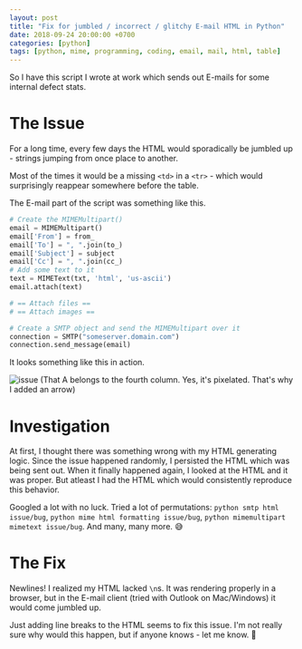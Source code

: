 ```yaml
---
layout: post
title: "Fix for jumbled / incorrect / glitchy E-mail HTML in Python"
date: 2018-09-24 20:00:00 +0700
categories: [python]
tags: [python, mime, programming, coding, email, mail, html, table]
---
```


So I have this script I wrote at work which sends out E-mails for some internal defect stats.

# The Issue

For a long time, every few days the HTML would sporadically be jumbled up - strings jumping from once place to another.

Most of the times it would be a missing `<td>` in a `<tr>` - which would surprisingly reappear somewhere before the table.

The E-mail part of the script was something like this.

```python
# Create the MIMEMultipart()
email = MIMEMultipart()
email['From'] = from_
email['To'] = ", ".join(to_)
email['Subject'] = subject
email['Cc'] = ", ".join(cc_)
# Add some text to it
text = MIMEText(txt, 'html', 'us-ascii')
email.attach(text)

# == Attach files ==
# == Attach images ==

# Create a SMTP object and send the MIMEMultipart over it
connection = SMTP("someserver.domain.com")
connection.send_message(email)
```

It looks something like this in action.

![issue](https://i.imgur.com/GfcUDFw.png)
(That A belongs to the fourth column. Yes, it's pixelated. That's why I added an arrow)

# Investigation

At first, I thought there was something wrong with my HTML generating logic. Since the issue happened randomly, I persisted the HTML which was being sent out. When it finally happened again, I looked at the HTML and it was proper.
But atleast I had the HTML which would consistently reproduce this behavior.

Googled a lot with no luck. Tried a lot of permutations: `python smtp html issue/bug`, `python mime html formatting issue/bug`, `python mimemultipart mimetext issue/bug`. And many, many more. 😅

# The Fix

Newlines! I realized my HTML lacked `\n`s. It was rendering properly in a browser, but in the E-mail client (tried with Outlook on Mac/Windows) it would come jumbled up.

Just adding line breaks to the HTML seems to fix this issue. I'm not really sure why would this happen, but if anyone knows - let me know. 🙂